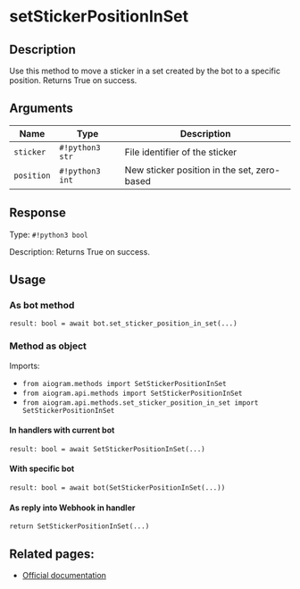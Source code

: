 # setStickerPositionInSet

## Description

Use this method to move a sticker in a set created by the bot to a specific position. Returns True on success.


## Arguments

| Name | Type | Description |
| - | - | - |
| `sticker` | `#!python3 str` | File identifier of the sticker |
| `position` | `#!python3 int` | New sticker position in the set, zero-based |



## Response

Type: `#!python3 bool`

Description: Returns True on success.


## Usage

### As bot method

```python3
result: bool = await bot.set_sticker_position_in_set(...)
```

### Method as object

Imports:

- `from aiogram.methods import SetStickerPositionInSet`
- `from aiogram.api.methods import SetStickerPositionInSet`
- `from aiogram.api.methods.set_sticker_position_in_set import SetStickerPositionInSet`

#### In handlers with current bot
```python3
result: bool = await SetStickerPositionInSet(...)
```

#### With specific bot
```python3
result: bool = await bot(SetStickerPositionInSet(...))
```
#### As reply into Webhook in handler
```python3
return SetStickerPositionInSet(...)
```


## Related pages:

- [Official documentation](https://core.telegram.org/bots/api#setstickerpositioninset)
